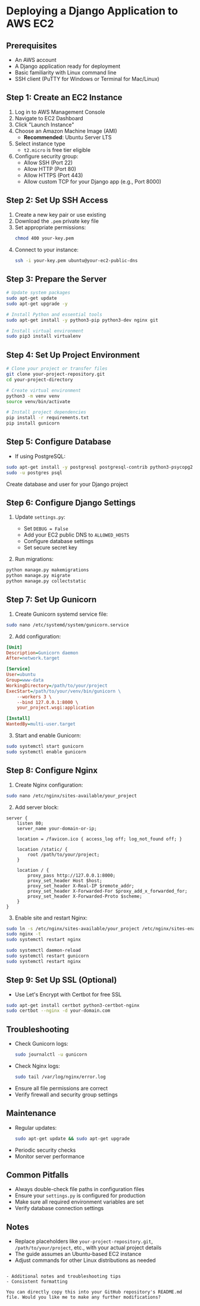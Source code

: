 # Deploying a Django Application to AWS EC2

## Prerequisites
- An AWS account
- A Django application ready for deployment
- Basic familiarity with Linux command line
- SSH client (PuTTY for Windows or Terminal for Mac/Linux)

## Step 1: Create an EC2 Instance
1. Log in to AWS Management Console
2. Navigate to EC2 Dashboard
3. Click "Launch Instance"
4. Choose an Amazon Machine Image (AMI)
   - **Recommended**: Ubuntu Server LTS
5. Select instance type
   - `t2.micro` is free tier eligible
6. Configure security group:
   - Allow SSH (Port 22)
   - Allow HTTP (Port 80)
   - Allow HTTPS (Port 443)
   - Allow custom TCP for your Django app (e.g., Port 8000)

## Step 2: Set Up SSH Access
1. Create a new key pair or use existing
2. Download the `.pem` private key file
3. Set appropriate permissions:
   ```bash
   chmod 400 your-key.pem
   ```
4. Connect to your instance:
   ```bash
   ssh -i your-key.pem ubuntu@your-ec2-public-dns
   ```

## Step 3: Prepare the Server
```bash
# Update system packages
sudo apt-get update
sudo apt-get upgrade -y

# Install Python and essential tools
sudo apt-get install -y python3-pip python3-dev nginx git

# Install virtual environment
sudo pip3 install virtualenv
```

## Step 4: Set Up Project Environment
```bash
# Clone your project or transfer files
git clone your-project-repository.git
cd your-project-directory

# Create virtual environment
python3 -m venv venv
source venv/bin/activate

# Install project dependencies
pip install -r requirements.txt
pip install gunicorn
```

## Step 5: Configure Database
- If using PostgreSQL:
```bash
sudo apt-get install -y postgresql postgresql-contrib python3-psycopg2
sudo -u postgres psql
```
Create database and user for your Django project

## Step 6: Configure Django Settings
1. Update `settings.py`:
   - Set `DEBUG = False`
   - Add your EC2 public DNS to `ALLOWED_HOSTS`
   - Configure database settings
   - Set secure secret key

2. Run migrations:
```bash
python manage.py makemigrations
python manage.py migrate
python manage.py collectstatic
```

## Step 7: Set Up Gunicorn
1. Create Gunicorn systemd service file:
```bash
sudo nano /etc/systemd/system/gunicorn.service
```

2. Add configuration:
```ini
[Unit]
Description=Gunicorn daemon
After=network.target

[Service]
User=ubuntu
Group=www-data
WorkingDirectory=/path/to/your/project
ExecStart=/path/to/your/venv/bin/gunicorn \
    --workers 3 \
    --bind 127.0.0.1:8000 \
    your_project.wsgi:application

[Install]
WantedBy=multi-user.target
```

3. Start and enable Gunicorn:
```bash
sudo systemctl start gunicorn
sudo systemctl enable gunicorn
```

## Step 8: Configure Nginx
1. Create Nginx configuration:
```bash
sudo nano /etc/nginx/sites-available/your_project
```

2. Add server block:
```nginx
server {
    listen 80;
    server_name your-domain-or-ip;

    location = /favicon.ico { access_log off; log_not_found off; }
    
    location /static/ {
        root /path/to/your/project;
    }

    location / {
        proxy_pass http://127.0.0.1:8000;
        proxy_set_header Host $host;
        proxy_set_header X-Real-IP $remote_addr;
        proxy_set_header X-Forwarded-For $proxy_add_x_forwarded_for;
        proxy_set_header X-Forwarded-Proto $scheme;
    }
}
```

3. Enable site and restart Nginx:
```bash
sudo ln -s /etc/nginx/sites-available/your_project /etc/nginx/sites-enabled
sudo nginx -t
sudo systemctl restart nginx

sudo systemctl daemon-reload 
sudo systemctl restart gunicorn
sudo systemctl restart nginx 
```

## Step 9: Set Up SSL (Optional)
- Use Let's Encrypt with Certbot for free SSL
```bash
sudo apt-get install certbot python3-certbot-nginx
sudo certbot --nginx -d your-domain.com
```

## Troubleshooting
- Check Gunicorn logs: 
  ```bash
  sudo journalctl -u gunicorn
  ```
- Check Nginx logs: 
  ```bash
  sudo tail /var/log/nginx/error.log
  ```
- Ensure all file permissions are correct
- Verify firewall and security group settings

## Maintenance
- Regular updates: 
  ```bash
  sudo apt-get update && sudo apt-get upgrade
  ```
- Periodic security checks
- Monitor server performance

## Common Pitfalls
- Always double-check file paths in configuration files
- Ensure your `settings.py` is configured for production
- Make sure all required environment variables are set
- Verify database connection settings

## Notes
- Replace placeholders like `your-project-repository.git`, `/path/to/your/project`, etc., with your actual project details
- The guide assumes an Ubuntu-based EC2 instance
- Adjust commands for other Linux distributions as needed
```

- Additional notes and troubleshooting tips
- Consistent formatting

You can directly copy this into your GitHub repository's README.md file. Would you like me to make any further modifications?
